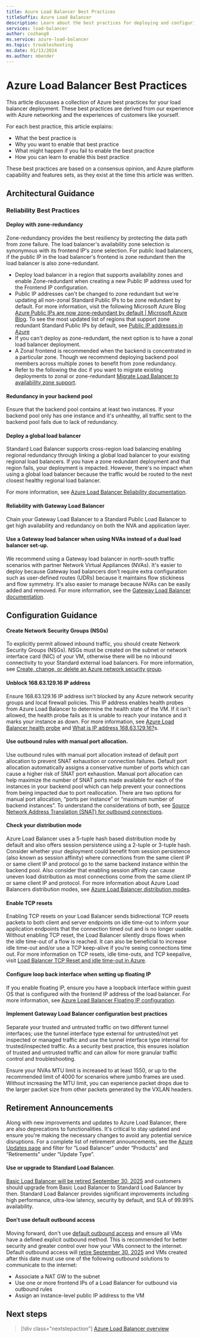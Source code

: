 ```yaml
---
title: Azure Load Balancer Best Practices
titleSuffix: Azure Load Balancer
description: Learn about the best practices for deploying and configuring Azure Load Balancer.
services: load-balancer
author: cozhang8
ms.service: azure-load-balancer
ms.topic: troubleshooting
ms.date: 01/13/2024
ms.author: mbender
---
```


# Azure Load Balancer Best Practices
<!-- Before Publishing: -->
<!-- Verify TOC entry is added to TOC.yml -->

This article discusses a collection of Azure best practices for your load balancer deployment. These best practices are derived from our experience with Azure networking and the experiences of customers like yourself.  

For each best practice, this article explains: 

- What the best practice is
- Why you want to enable that best practice
- What might happen if you fail to enable the best practice
- How you can learn to enable this best practice 

These best practices are based on a consensus opinion, and Azure platform capability and features sets, as they exist at the time this article was written. 

<!-- Comment: Let's rethink the headers. The current draft goes a bit deep (level 4). I think we can get away with 2 levels. Since all of the items under Architectural Guidance are under Reliability Best Practices, do we need Reliability Best Practices? -->
## Architectural Guidance
### Reliability Best Practices
#### Deploy with zone-redundancy 
Zone-redundancy provides the best resiliency by protecting the data path from zone failure. The load balancer's availability zone selection is synonymous with its frontend IP's zone selection. For public load balancers, if the public IP in the load balancer's frontend is zone redundant then the load balancer is also zone-redundant.
- Deploy load balancer in a region that supports availability zones and enable Zone-redundant when creating a new Public IP address used for the Frontend IP configuration.
- Public IP addresses can't be changed to zone redundant but we're updating all non-zonal Standard Public IPs to be zone redundant by default. For more information, visit the following Microsoft Azure Blog [Azure Public IPs are now zone-redundant by default | Microsoft Azure Blog](https://azure.microsoft.com/blog/azure-public-ips-are-now-zone-redundant-by-default/?msockid=028aa4446a5a601f37ecb0076b7761c7). To see the most updated list of regions that support zone redundant Standard Public IPs by default, see [Public IP addresses in Azure](../virtual-network/ip-services/public-ip-addresses.md)
- If you can't deploy as zone-redundant, the next option is to have a zonal load balancer deployment.
- A Zonal frontend is recommended when the backend is concentrated in a particular zone. Though we recommend deploying backend pool members across multiple zones to benefit from zone redundancy.
- Refer to the following the doc if you want to migrate existing deployments to zonal or zone-redundant [Migrate Load Balancer to availability zone support](../reliability/migrate-load-balancer.md).

#### Redundancy in your backend pool

Ensure that the backend pool contains at least two instances. If your backend pool only has one instance and it's unhealthy, all traffic sent to the backend pool fails due to lack of redundancy. 

#### Deploy a global load balancer

Standard Load Balancer supports cross-region load balancing enabling regional redundancy through linking a global load balancer to your existing regional load balancers. If you have a zone redundant deployment and that region fails, your deployment is impacted. However, there's no impact when using a global load balancer because the traffic would be routed to the next closest healthy regional load balancer.

For more information, see [Azure Load Balancer Reliability documentation](../reliability/reliability-load-balancer.md).

#### Reliability with Gateway Load Balancer
Chain your Gateway Load Balancer to a Standard Public Load Balancer to get high availability and redundancy on both the NVA and application layer. 

#### Use a Gateway load balancer when using NVAs instead of a dual load balancer set-up.

We recommend using a Gateway load balancer in north-south traffic scenarios with partner Network Virtual Appliances (NVAs). It's easier to deploy because Gateway load balancers don’t require extra configuration such as user-defined routes (UDRs) because it maintains flow stickiness and flow symmetry. It's also easier to manage because NVAs can be easily added and removed. For more information, see the [Gateway Load Balancer documentation](gateway-overview.md).

## Configuration Guidance

#### Create Network Security Groups (NSGs)

To explicitly permit allowed inbound traffic, you should create Network Security Groups (NSGs). NSGs must be created on the subnet or network interface card (NIC) of your VM, otherwise there will be no inbound connectivity to your Standard external load balancers. For more information, see [Create, change, or delete an Azure network security group](../virtual-network/manage-network-security-group.md). 
#### Unblock 168.63.129.16 IP address

Ensure 168.63.129.16 IP address isn't blocked by any Azure network security groups and local firewall policies. This IP address enables health probes from Azure Load Balancer to determine the health state of the VM. If it isn't allowed, the health probe fails as it is unable to reach your instance and it marks your instance as down. For more information, see [Azure Load Balancer health probe](load-balancer-custom-probe-overview.md) and [What is IP address 168.63.129.16?](../virtual-network/what-is-ip-address-168-63-129-16.md)s.

#### Use outbound rules with manual port allocation.

Use outbound rules with manual port allocation instead of default port allocation to prevent SNAT exhaustion or connection failures. Default port allocation automatically assigns a conservative number of ports which can cause a higher risk of SNAT port exhaustion. Manual port allocation can help maximize the number of SNAT ports made available for each of the instances in your backend pool which can help prevent your connections from being impacted due to port reallocation. 
There are two options for manual port allocation, “ports per instance” or “maximum number of backend instances”. To understand the considerations of both, see [Source Network Address Translation (SNAT) for outbound connections](load-balancer-outbound-connections.md).

#### Check your distribution mode

Azure Load Balancer uses a 5-tuple hash based distribution mode by default and also offers session persistence using a 2-tuple or 3-tuple hash. Consider whether your deployment could benefit from session persistence (also known as session affinity) where connections from the same client IP or same client IP and protocol go to the same backend instance within the backend pool. Also consider that enabling session affinity can cause uneven load distribution as most connections come from the same client IP or same client IP and protocol.
For more information about Azure Load Balancers distribution modes, see [Azure Load Balancer distribution modes](distribution-mode-concepts.md).

#### Enable TCP resets

Enabling TCP resets on your Load Balancer sends bidirectional TCP resets packets to both client and server endpoints on idle time-out to inform your application endpoints that the connection timed out and is no longer usable. Without enabling TCP reset, the Load Balancer silently drops flows when the idle time-out of a flow is reached. It can also be beneficial to increase idle time-out and/or use a TCP keep-alive if you’re seeing connections time out.
For more information on TCP resets, idle time-outs, and TCP keepalive, visit [Load Balancer TCP Reset and idle time-out in Azure](load-balancer-tcp-reset.md).

#### Configure loop back interface when setting up floating IP

If you enable floating IP, ensure you have a loopback interface within guest OS that is configured with the frontend IP address of the load balancer. For more information, see [Azure Load Balancer Floating IP configuration](load-balancer-floating-ip.md#floating-ip-guest-os-configuration).

#### Implement Gateway Load Balancer configuration best practices

Separate your trusted and untrusted traffic on two different tunnel interfaces; use the tunnel interface type external for untrusted/not yet inspected or managed traffic and use the tunnel interface type internal for trusted/inspected traffic. As a security best practice, this ensures isolation of trusted and untrusted traffic and can allow for more granular traffic control and troubleshooting. 

Ensure your NVAs MTU limit is increased to at least 1550, or up to the recommended limit of 4000 for scenarios where jumbo frames are used. Without increasing the MTU limit, you can experience packet drops due to the larger packet size from other packets generated by the VXLAN headers.

## Retirement Announcements

Along with new improvements and updates to Azure Load Balancer, there are also deprecations to functionalities. It's critical to stay updated and ensure you're making the necessary changes to avoid any potential service disruptions. For a complete list of retirement announcements, see the [Azure Updates page](https://azure.microsoft.com/updates?filters=%5B%22Load+Balancer%22%2C%22Retirements%22%5D) and filter for “Load Balancer” under “Products” and “Retirements” under “Update Type”.

#### Use or upgrade to Standard Load Balancer.

[Basic Load Balancer will be retired September 30, 2025](https://azure.microsoft.com/updates?id=azure-basic-load-balancer-will-be-retired-on-30-september-2025-upgrade-to-standard-load-balancer) and customers should upgrade from Basic Load Balancer to Standard Load Balancer by then. Standard Load Balancer provides significant improvements including high performance, ultra-low latency, security by default, and SLA of 99.99% availability. 

#### Don't use default outbound access

Moving forward, don't use [default outbound access](../virtual-network/ip-services/default-outbound-access.md) and ensure all VMs have a defined explicit outbound method. This is recommended for better security and greater control over how your VMs connect to the internet. Default outbound access will [retire September 30, 2025](https://azure.microsoft.com/updates?id=default-outbound-access-for-vms-in-azure-will-be-retired-transition-to-a-new-method-of-internet-access) and VMs created after this date must use one of the following outbound solutions to communicate to the internet:
- Associate a NAT GW to the subnet
- Use one or more frontend IPs of a Load Balancer for outbound via outbound rules
- Assign an instance-level public IP address to the VM 

## Next steps

> [!div class="nextstepaction"]
> [Azure Load Balancer overview](load-balancer-overview.md)